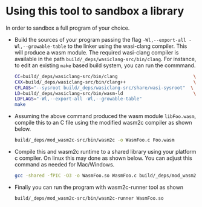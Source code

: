 # Using this tool to sandbox a library

In order to sandbox a full program of your choice.

- Build the sources of your program passing the flag `-Wl,--export-all -Wl,--growable-table` to the linker using the wasi-clang compiler. This will produce a wasm module. The required wasi-clang compiler is available in the path `build/_deps/wasiclang-src/bin/clang`.
For instance, to edit an existing `make` based build system, you can run the commmand.

   ```bash
   CC=build/_deps/wasiclang-src/bin/clang                            \
   CXX=build/_deps/wasiclang-src/bin/clang++                         \
   CFLAGS="--sysroot build/_deps/wasiclang-src/share/wasi-sysroot"  \
   LD=build/_deps/wasiclang-src/bin/wasm-ld                          \
   LDFLAGS="-Wl,--export-all -Wl,--growable-table"                                  \
   make
   ```

- Assuming the above command produced the wasm module `libFoo.wasm`, compile this to an C file using the modified wasm2c compiler as shown below.

   ```bash
   build/_deps/mod_wasm2c-src/bin/wasm2c -o WasmFoo.c Foo.wasm
   ```

- Compile this and wasm2c runtime to a shared library using your platform c compiler. On linux this may done as shown below. You can adjust this command as needed for Mac/Windows.

   ```bash
   gcc -shared -fPIC -O3 -o WasmFoo.so WasmFoo.c build/_deps/mod_wasm2c-src/wasm2c/wasm-rt-impl.c build/_deps/mod_wasm2c-src/wasm2c/wasm-rt-os-unix.c build/_deps/mod_wasm2c-src/wasm2c/wasm-rt-os-win.c build/_deps/mod_wasm2c-src/wasm2c/wasm-rt-wasi.c
   ```

- Finally you can run the program with wasm2c-runner tool as shown

   ```bash
   build/_deps/mod_wasm2c-src/bin/wasm2c-runner WasmFoo.so
   ```
